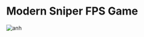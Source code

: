 # Modern Sniper FPS Game
![anh](https://www.google.com.vn/url?sa=i&url=https%3A%2F%2Fwww.sellmyapp.com%2Fdownloads%2Fmodern-sniper-fps-game-unity-3d-action-source-code%2F&psig=AOvVaw0RuB2mC9DNK_bENd9tTKrO&ust=1671977898532000&source=images&cd=vfe&ved=0CBAQjRxqFwoTCPDMjpi5kvwCFQAAAAAdAAAAABAD)
